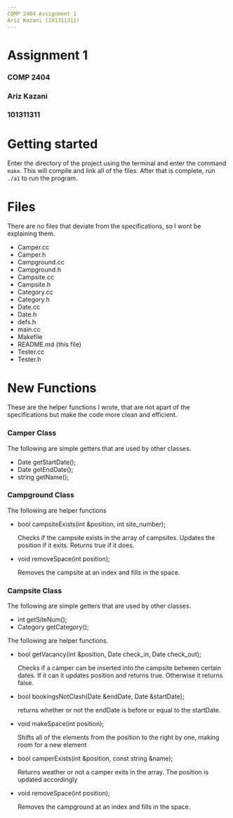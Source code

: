 ```yaml
---
COMP 2404 Assignment 1
Ariz Kazani (101311311)
---
```


# Assignment 1

### COMP 2404

### Ariz Kazani

### 101311311

# Getting started

Enter the directory of the project using the terminal and enter the command `make`. This will compile and link all of the files. After that is complete, run `./a1` to run the program.

# Files

There are no files that deviate from the specifications, so I wont be explaining them.

- Camper.cc
- Camper.h
- Campground.cc
- Campground.h
- Campsite.cc
- Campsite.h
- Category.cc
- Category.h
- Date.cc
- Date.h
- defs.h
- main.cc
- Makefile
- README.md (this file)
- Tester.cc
- Tester.h

# New Functions

These are the helper functions I wrote, that are not apart of the specifications but make the code more clean and efficient.

### Camper Class

The following are simple getters that are used by other classes.

- Date getStartDate(); 
- Date getEndDate();
- string getName();

### Campground Class

The following are helper functions

- bool campsiteExists(int &position, int site_number);
    
    Checks if the campsite exists in the array of campsites. Updates
    the position if it exits. Returns true if it does.

- void removeSpace(int position);

    Removes the campsite at an index and fills in the space.

###  Campsite Class

The following are simple getters that are used by other classes.

- int getSiteNum();
- Category getCategory();

The following are helper functions.

- bool getVacancy(int &position, Date check_in, Date check_out);

    Checks if a camper can be inserted into the campsite between certain dates. If it can it updates position and returns true. Otherwise it returns false.

- bool bookingsNotClash(Date &endDate, Date &startDate);

    returns whether or not the endDate is before or equal to the startDate.

- void makeSpace(int position);

    Shifts all of the elements from the position to the right by one, making room for a new element

- bool camperExists(int &position, const string &name);

    Returns weather or not a camper exits in the array. The position is updated accordingly 

- void removeSpace(int position);

    Removes the campground at an index and fills in the space.